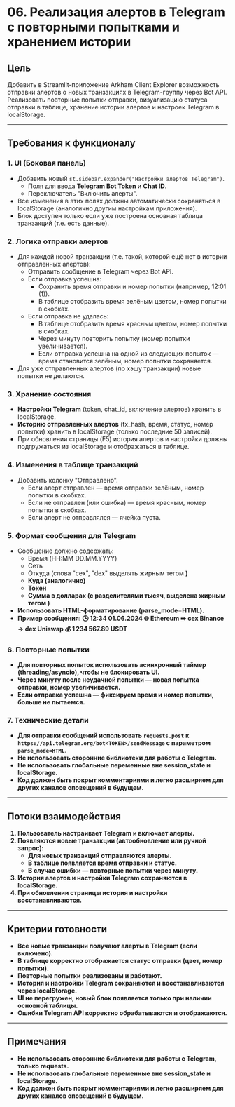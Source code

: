 # 06. Реализация алертов в Telegram с повторными попытками и хранением истории

## Цель
Добавить в Streamlit-приложение Arkham Client Explorer возможность отправки алертов о новых транзакциях в Telegram-группу через Bot API. Реализовать повторные попытки отправки, визуализацию статуса отправки в таблице, хранение истории алертов и настроек Telegram в localStorage.

---

## Требования к функционалу

### 1. **UI (Боковая панель)**
- Добавить новый `st.sidebar.expander("Настройки алертов Telegram")`.
    - Поля для ввода **Telegram Bot Token** и **Chat ID**.
    - Переключатель "Включить алерты".
- Все изменения в этих полях должны автоматически сохраняться в localStorage (аналогично другим настройкам приложения).
- Блок доступен только если уже построена основная таблица транзакций (т.е. есть данные).

### 2. **Логика отправки алертов**
- Для каждой новой транзакции (т.е. такой, которой ещё нет в истории отправленных алертов):
    - Отправить сообщение в Telegram через Bot API.
    - Если отправка успешна:
        - Сохранить время отправки и номер попытки (например, 12:01 (1)).
        - В таблице отобразить время зелёным цветом, номер попытки в скобках.
    - Если отправка не удалась:
        - В таблице отобразить время красным цветом, номер попытки в скобках.
        - Через минуту повторить попытку (номер попытки увеличивается).
        - Если отправка успешна на одной из следующих попыток — время становится зелёным, номер попытки сохраняется.
- Для уже отправленных алертов (по хэшу транзакции) новые попытки не делаются.

### 3. **Хранение состояния**
- **Настройки Telegram** (token, chat_id, включение алертов) хранить в localStorage.
- **Историю отправленных алертов** (tx_hash, время, статус, номер попытки) хранить в localStorage (только последние 50 записей).
- При обновлении страницы (F5) история алертов и настройки должны подгружаться из localStorage и отображаться в таблице.

### 4. **Изменения в таблице транзакций**
- Добавить колонку "Отправлено".
    - Если алерт отправлен — время отправки зелёным, номер попытки в скобках.
    - Если не отправлен (или ошибка) — время красным, номер попытки в скобках.
    - Если алерт не отправлялся — ячейка пуста.

### 5. **Формат сообщения для Telegram**
- Сообщение должно содержать:
    - Время (HH:MM DD.MM.YYYY)
    - Сеть
    - Откуда (слова "cex", "dex" выделять жирным тегом <b>)
    - Куда (аналогично)
    - Токен
    - Сумма в долларах (с разделителями тысяч, выделена жирным тегом <b>)
- Использовать HTML-форматирование (parse_mode=HTML).
- Пример сообщения:
    🕒 12:34 01.06.2024
    🌐 Ethereum
    ➡️ <b>cex</b> Binance → <b>dex</b> Uniswap
    💰 <b>1 234 567.89</b> USDT

### 6. **Повторные попытки**
- Для повторных попыток использовать асинхронный таймер (threading/asyncio), чтобы не блокировать UI.
- Через минуту после неудачной попытки — новая попытка отправки, номер увеличивается.
- Если отправка успешна — фиксируем время и номер попытки, больше не пытаемся.

### 7. **Технические детали**
- Для отправки сообщений использовать `requests.post` к `https://api.telegram.org/bot<TOKEN>/sendMessage` с параметром `parse_mode=HTML`.
- Не использовать сторонние библиотеки для работы с Telegram.
- Не использовать глобальные переменные вне session_state и localStorage.
- Код должен быть покрыт комментариями и легко расширяем для других каналов оповещений в будущем.

---

## Потоки взаимодействия

1. **Пользователь настраивает Telegram и включает алерты.**
2. **Появляются новые транзакции (автообновление или ручной запрос):**
    - Для новых транзакций отправляются алерты.
    - В таблице появляется время отправки и статус.
    - В случае ошибки — повторные попытки через минуту.
3. **История алертов и настройки Telegram сохраняются в localStorage.**
4. **При обновлении страницы история и настройки восстанавливаются.**

---

## Критерии готовности
- Все новые транзакции получают алерты в Telegram (если включено).
- В таблице корректно отображается статус отправки (цвет, номер попытки).
- Повторные попытки реализованы и работают.
- История и настройки Telegram сохраняются и восстанавливаются через localStorage.
- UI не перегружен, новый блок появляется только при наличии основной таблицы.
- Ошибки Telegram API корректно обрабатываются и отображаются.

---

## Примечания
- Не использовать сторонние библиотеки для работы с Telegram, только requests.
- Не использовать глобальные переменные вне session_state и localStorage.
- Код должен быть покрыт комментариями и легко расширяем для других каналов оповещений в будущем. 